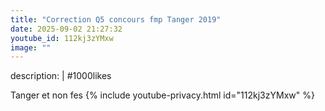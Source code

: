 ```yaml
---
title: "Correction Q5 concours fmp Tanger 2019"
date: 2025-09-02 21:27:32 
youtube_id: 112kj3zYMxw
image: ""
---
```

description: |
  #1000likes
  
   Tanger et non fes
{% include youtube-privacy.html id="112kj3zYMxw" %}
